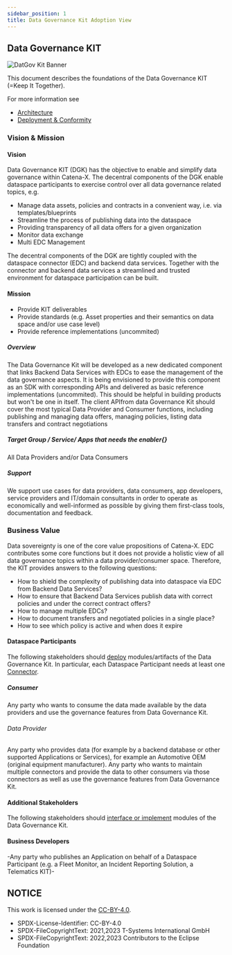 ```yaml
---
sidebar_position: 1
title: Data Governance Kit Adoption View
---
```

## Data Governance KIT

<!--
 * Copyright (c) 2021,2023 T-Systems International GmbH
 * Copyright (c) 2021,2023 Contributors to the Eclipse Foundation
 *
 * See the NOTICE file(s) distributed with this work for additional
 * information regarding copyright ownership.
 *
 * This documentation and the accompanying materials are made available under the
 * terms of the Creative Commons Attribution 4.0 International License,  which is available at
 * https://creativecommons.org/licenses/by/4.0/legalcode.
 *
 * Unless required by applicable law or agreed to in writing, software
 * distributed under the License is distributed on an "AS IS" BASIS, WITHOUT
 * WARRANTIES OR CONDITIONS OF ANY KIND, either express or implied. See the
 * License for the specific language governing permissions and limitations
 * under the License.
 *
 * SPDX-License-Identifier: CC-BY-4.0
-->

![DatGov Kit Banner](/img/DatGovKit/DatGovKit-Icon.png)

This document describes the foundations of the Data Governance KIT (=Keep It Together).

For more information see

* [Architecture](../development-view/architecture) 
* [Deployment & Conformity](../operation-view/deployment) 

### Vision & Mission

#### Vision

Data Governance KIT (DGK) has the objective to enable and simplify data governance within Catena-X. The decentral components of the DGK enable dataspace participants to exercise control over all data governance related topics, e.g.

* Manage data assets, policies and contracts in a convenient way, i.e. via templates/blueprints
* Streamline the process of publishing data into the dataspace
* Providing transparency of all data offers for a given organization
* Monitor data exchange
* Multi EDC Management

The decentral components of the DGK are tightly coupled with the dataspace connector (EDC) and backend data services. Together with the connector and backend data services a streamlined and trusted environment for dataspace participation can be built.

#### Mission

* Provide KIT deliverables
* Provide standards (e.g. Asset properties and their semantics on data space and/or use case level)
* Provide reference implementations (uncommited)

##### Overview

The Data Governance Kit will be developed as a new dedicated component that links Backend Data Services with EDCs to ease the management of the data governance aspects. It is being envisioned to provide this component as an SDK with corresponding APIs and delivered as basic reference implementations (uncommited). This should be helpful in building products but won't be one in itself. The client APIfrom data Governance Kit should cover the most typical Data Provider and Consumer functions, including publishing and managing data offers, managing policies, listing data transfers and contract negotiations

##### Target Group / Service/ Apps that needs the enabler{}

All Data Providers and/or Data Consumers

##### Support

We support use cases for data providers, data consumers, app developers, service providers and IT/domain consultants in order to operate as economically and well-informed as possible by giving them first-class tools, documentation and feedback.


### Business Value

Data sovereignty is one of the core value propositions of Catena-X. EDC contributes some core functions but it does not provide a holistic view of all data governance topics within a data provider/consumer space. Therefore, the KIT provides answers to the following questions:
* How to shield the complexity of publishing data into dataspace via EDC from Backend Data Services?
* How to ensure that Backend Data Services publish data with correct policies and under the correct contract offers?
* How to manage multiple EDCs?
* How to document transfers and negotiated policies in a single place?
* How to see which policy is active and when does it expire


#### Dataspace Participants

The following stakeholders should [deploy](../operation-view/deployment) modules/artifacts of the Data Governance Kit.
In particular, each Dataspace Participant needs at least one [Connector](../operation-view/DatGov_edc).

##### Consumer

Any party who wants to consume the data made available by the data providers and use the governance features from Data Governance Kit.

###### Data Provider

Any party who provides data (for example by a backend database or other supported Applications or Services), for example an Automotive OEM (original equipment manufacturer). Any party who wants to maintain multiple connectors and provide the data to other consumers via those connectors as well as use the governance features from Data Governance Kit.

#### Additional Stakeholders

The following stakeholders should [interface or implement](../development-view/architecture) modules of the Data Governance Kit.

#### Business Developers

-Any party who publishes an Application on behalf of a Dataspace Participant (e.g. a Fleet Monitor, an Incident Reporting Solution, a Telematics KIT)-

## NOTICE

This work is licensed under the [CC-BY-4.0](https://creativecommons.org/licenses/by/4.0/legalcode).

- SPDX-License-Identifier: CC-BY-4.0
- SPDX-FileCopyrightText: 2021,2023 T-Systems International GmbH
- SPDX-FileCopyrightText: 2022,2023 Contributors to the Eclipse Foundation
